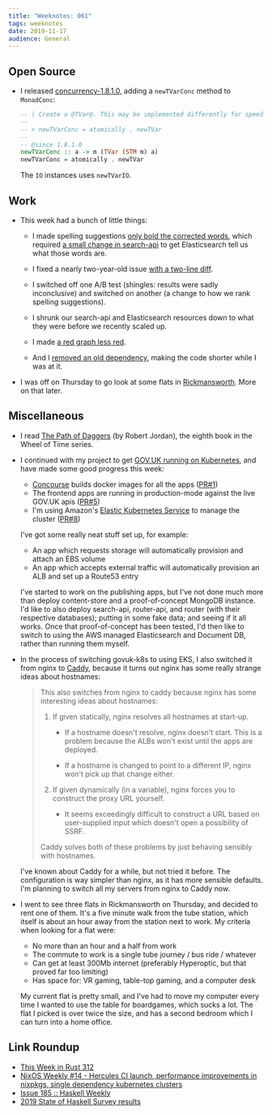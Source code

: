 ```yaml
---
title: "Weeknotes: 061"
tags: weeknotes
date: 2019-11-17
audience: General
---
```


## Open Source

- I released [concurrency-1.8.1.0][], adding a `newTVarConc` method to
  `MonadConc`:

  ```haskell
  -- | Create a @TVar@. This may be implemented differently for speed.
  --
  -- > newTVarConc = atomically . newTVar
  --
  -- @since 1.8.1.0
  newTVarConc :: a -> m (TVar (STM m) a)
  newTVarConc = atomically . newTVar
  ```

  The `IO` instances uses `newTVarIO`.

[concurrency-1.8.1.0]: http://hackage.haskell.org/package/concurrency-1.8.1.0

## Work

- This week had a bunch of little things:

  - I made spelling suggestions [only bold the corrected words][],
    which required [a small change in search-api][] to get
    Elasticsearch tell us what those words are.

  - I fixed a nearly two-year-old issue [with a two-line diff][].

  - I switched off one A/B test (shingles: results were sadly
    inconclusive) and switched on another (a change to how we rank
    spelling suggestions).

  - I shrunk our search-api and Elasticsearch resources down to what
    they were before we recently scaled up.

  - I made [a red graph less red][].

  - And I [removed an old dependency][], making the code shorter while
    I was at it.

- I was off on Thursday to go look at some flats in [Rickmansworth][].
  More on that later.

[only bold the corrected words]: https://github.com/alphagov/finder-frontend/pull/1734
[a small change in search-api]: https://github.com/alphagov/search-api/pull/1786
[with a two-line diff]: https://github.com/alphagov/search-api/pull/1790
[a red graph less red]: https://github.com/alphagov/govuk-puppet/pull/9838
[removed an old dependency]: https://github.com/alphagov/smart-answers/pull/4217
[Rickmansworth]: https://en.wikipedia.org/wiki/Rickmansworth

## Miscellaneous

- I read [The Path of Daggers][] (by Robert Jordan), the eighth book
  in the Wheel of Time series.

- I continued with my project to get [GOV.UK running on Kubernetes][],
  and have made some good progress this week:

  - [Concourse][] builds docker images for all the apps ([PR#1][])
  - The frontend apps are running in production-mode against the live GOV.UK apis ([PR#5][])
  - I'm using Amazon's [Elastic Kubernetes Service][] to manage the cluster ([PR#8][])

  I've got some really neat stuff set up, for example:

  - An app which requests storage will automatically provision and attach an EBS volume
  - An app which accepts external traffic will automatically provision an ALB and set up a Route53 entry

  I've started to work on the publishing apps, but I've not done much
  more than deploy content-store and a proof-of-concept MongoDB
  instance.  I'd like to also deploy search-api, router-api, and
  router (with their respective databases); putting in some fake data;
  and seeing if it all works.  Once that proof-of-concept has been
  tested, I'd then like to switch to using the AWS managed
  Elasticsearch and Document DB, rather than running them myself.

- In the process of switching govuk-k8s to using EKS, I also switched
  it from nginx to [Caddy][], because it turns out nginx has some
  really strange ideas about hostnames:

  > This also switches from nginx to caddy because nginx has some
  > interesting ideas about hostnames:
  >
  > 1. If given statically, nginx resolves all hostnames at start-up.
  >
  >    - If a hostname doesn't resolve, nginx doesn't start.  This is
  >      a problem because the ALBs won't exist until the apps are
  >      deployed.
  >
  >    - If a hostname is changed to point to a different IP, nginx
  >      won't pick up that change either.
  >
  > 2. If given dynamically (in a variable), nginx forces you to
  >    construct the proxy URL yourself.
  >
  >    - It seems exceedingly difficult to construct a URL based on
  >      user-supplied input which doesn't open a possibility of SSRF.
  >
  > Caddy solves both of these problems by just behaving sensibly with
  > hostnames.

  I've known about Caddy for a while, but not tried it before.  The
  configuration is way simpler than nginx, as it has more sensible
  defaults.  I'm planning to switch all my servers from nginx to Caddy
  now.

- I went to see three flats in Rickmansworth on Thursday, and decided
  to rent one of them.  It's a five minute walk from the tube station,
  which itself is about an hour away from the station next to work.
  My criteria when looking for a flat were:

  - No more than an hour and a half from work
  - The commute to work is a single tube journey / bus ride / whatever
  - Can get at least 300Mb internet (preferably Hyperoptic, but that proved far too limiting)
  - Has space for: VR gaming, table-top gaming, and a computer desk

  My current flat is pretty small, and I've had to move my computer
  every time I wanted to use the table for boardgames, which sucks a
  lot.  The flat I picked is over twice the size, and has a second
  bedroom which I can turn into a home office.

[The Path of Daggers]: https://en.wikipedia.org/wiki/The_Path_of_Daggers
[GOV.UK running on Kubernetes]: https://github.com/barrucadu/govuk-k8s
[Concourse]: https://concourse-ci.org/
[PR#1]: https://github.com/barrucadu/govuk-k8s/pull/1
[PR#5]: https://github.com/barrucadu/govuk-k8s/pull/5
[Elastic Kubernetes Service]: https://aws.amazon.com/eks/
[PR#8]: https://github.com/barrucadu/govuk-k8s/pull/8
[Caddy]: https://caddyserver.com/

## Link Roundup

- [This Week in Rust 312](https://this-week-in-rust.org/blog/2019/11/12/this-week-in-rust-312/)
- [NixOS Weekly #14 - Hercules CI launch, performance improvements in nixpkgs, single dependency kubernetes clusters](https://weekly.nixos.org/2019/14-hercules-ci-launch-performance-improvements-in-nixpkgs-single-dependency-kubernetes-clusters.html)
- [Issue 185 :: Haskell Weekly](https://haskellweekly.news/issue/185.html)
- [2019 State of Haskell Survey results](https://taylor.fausak.me/2019/11/16/haskell-survey-results/)
